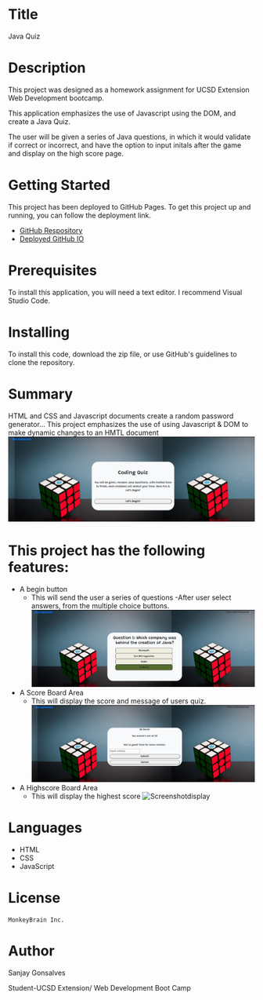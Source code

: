 # Title
Java Quiz

# Description
This project was designed as a homework assignment for UCSD Extension Web Development bootcamp.

This application emphasizes the use of Javascript using the DOM, and create a Java Quiz.

The user will be given a series of Java questions, in which it would validate if correct or incorrect, and have the option to input initals after the game and display on the high score page.

# Getting Started
This project has been deployed to GitHub Pages. To get this project up and running, you can follow the deployment link.
   + [GitHub Respository]() 
   + [Deployed GitHub IO]()

# Prerequisites
To install this application, you will need a text editor. I recommend Visual Studio Code.

# Installing
To install this code, download the zip file, or use GitHub's guidelines to clone the repository.

# Summary
HTML and CSS and Javascript documents create a random password generator...
This project emphasizes the use of using Javascript & DOM to make dynamic changes to an HMTL document
  ![ScreenshotIntro](https://github.com/sanjay1626/JavaQuiz/blob/main/assests/Screenshot1.jpg)

# This project has the following features:
+ A begin button
    - This will send the user a series of questions
    -After user select answers, from the multiple choice buttons.
    ![ScreenshotQuestions](https://github.com/sanjay1626/JavaQuiz/blob/main/assests/Screenshot2.jpg)
+ A Score Board Area
    - This will display the score and message of users quiz.
     ![Screenshotdisplay](https://github.com/sanjay1626/JavaQuiz/blob/main/assests/Screenshot3.jpg)
+ A Highscore Board Area
    - This will display the highest score
     ![Screenshotdisplay]()

  
# Languages
  + HTML
  + CSS
  + JavaScript
      
# License
    MonkeyBrain Inc. 

# Author
  Sanjay Gonsalves
  
  Student-UCSD Extension/
  Web Development Boot Camp

